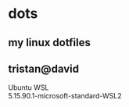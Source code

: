 # dots
## my linux dotfiles

tristan@david
---------------
Ubuntu WSL \
5.15.90.1-microsoft-standard-WSL2 
